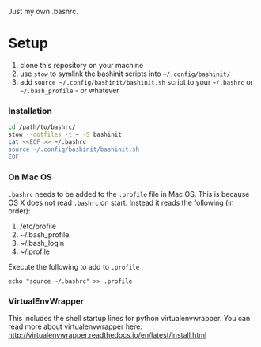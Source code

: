 Just my own .bashrc.

# Setup

1. clone this repository on your machine
2. use `stow` to symlink the bashinit scripts into `~/.config/bashinit/`
3. add `source ~/.config/bashinit/bashinit.sh` script to your `~/.bashrc` or `~/.bash_profile` - or whatever

### Installation

```bash
cd /path/to/bashrc/
stow --dotfiles -t ~ -S bashinit
cat <<EOF >> ~/.bashrc
source ~/.config/bashinit/bashinit.sh
EOF
```

### On Mac OS
`.bashrc` needs to be added to the `.profile` file in Mac OS. This is because OS X does not read `.bashrc` on start. Instead it reads the following (in order):
1.  /etc/profile
2.  ~/.bash_profile
3.  ~/.bash_login
4.  ~/.profile

Execute the following to add to `.profile`

    echo "source ~/.bashrc" >> .profile

### VirtualEnvWrapper

This includes the shell startup lines for python virtualenvwrapper. You can read more about virtualenvwrapper here: http://virtualenvwrapper.readthedocs.io/en/latest/install.html
